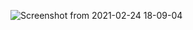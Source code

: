 
![Screenshot from 2021-02-24 18-09-04](https://user-images.githubusercontent.com/66209958/109003055-f9b92b00-76cc-11eb-916b-54d352095e24.png)
